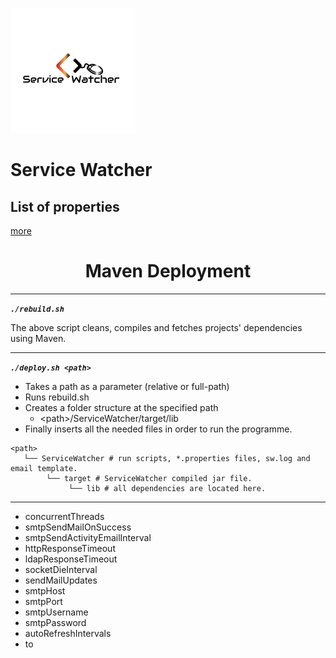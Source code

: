 ![missing logo](https://raw.githubusercontent.com/gtrianta1965/ServiceWatcher/master/ServiceWatcher/src/main/resources/images/sw.png)

# Service Watcher
## List of properties 
[more](https://github.com/gtrianta1965/ServiceWatcher/wiki/Configuration)

<div align="center">

# Maven Deployment

</div>

***

_**`./rebuild.sh `**_ 

The above script cleans, compiles and fetches projects' dependencies using Maven.

***

_**`./deploy.sh <path> `**_ 

 * Takes a path as a parameter (relative or full-path)
 * Runs rebuild.sh
 * Creates a folder structure at the specified path
   * \<path>/ServiceWatcher/target/lib
 * Finally inserts all the needed files in order to run the programme.


```
<path>
   └── ServiceWatcher # run scripts, *.properties files, sw.log and email template.
        └── target # ServiceWatcher compiled jar file.
             └── lib # all dependencies are located here.
```
***

* concurrentThreads
* smtpSendMailOnSuccess
* smtpSendActivityEmailInterval
* httpResponseTimeout
* ldapResponseTimeout
* socketDieInterval
* sendMailUpdates
* smtpHost
* smtpPort
* smtpUsername
* smtpPassword
* autoRefreshIntervals
* to
